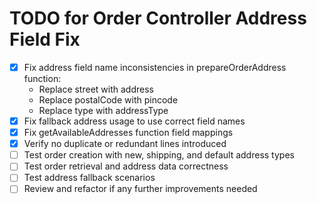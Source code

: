 # TODO for Order Controller Address Field Fix

- [x] Fix address field name inconsistencies in prepareOrderAddress function:
  - Replace street with address
  - Replace postalCode with pincode
  - Replace type with addressType
- [x] Fix fallback address usage to use correct field names
- [x] Fix getAvailableAddresses function field mappings
- [x] Verify no duplicate or redundant lines introduced
- [ ] Test order creation with new, shipping, and default address types
- [ ] Test order retrieval and address data correctness
- [ ] Test address fallback scenarios
- [ ] Review and refactor if any further improvements needed
